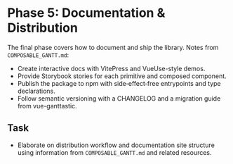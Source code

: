 # Phase 5: Documentation & Distribution

The final phase covers how to document and ship the library. Notes from `COMPOSABLE_GANTT.md`:

- Create interactive docs with VitePress and VueUse-style demos.
- Provide Storybook stories for each primitive and composed component.
- Publish the package to npm with side‑effect‑free entrypoints and type declarations.
- Follow semantic versioning with a CHANGELOG and a migration guide from vue-ganttastic.

## Task
- Elaborate on distribution workflow and documentation site structure using information from `COMPOSABLE_GANTT.md` and related resources.
